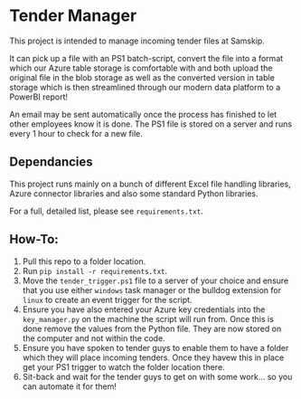 # Tender Manager

This project is intended to manage incoming tender files at Samskip.

It can pick up a file with an PS1 batch-script, convert the file into a format which our Azure table storage is comfortable with and both upload the original file in the blob storage as well as the converted version in table storage which is then streamlined through our modern data platform to a PowerBI report!

An email may be sent automatically once the process has finished to let other employees know it is done. The PS1 file is stored on a server and runs every 1 hour to check for a new file.

## Dependancies

This project runs mainly on a bunch of different Excel file handling libraries, Azure connector libraries and also some standard Python libraries.

For a full, detailed list, please see `requirements.txt`.

## How-To:

1. Pull this repo to a folder location.
2. Run `pip install -r requirements.txt`.
3. Move the `tender_trigger.ps1` file to a server of your choice and ensure that you use either `windows` task manager or the bulldog extension for `linux` to create an event trigger for the script.
4. Ensure you have also entered your Azure key credentials into the `key_manager.py` on the machine the script will run from. Once this is done remove the values from the Python file. They are now stored on the computer and not within the code.
5. Ensure you have spoken to tender guys to enable them to have a folder which they will place incoming tenders. Once they havew this in place get your PS1 trigger to watch the folder location there.
6. Sit-back and wait for the tender guys to get on with some work... so you can automate it for them!
